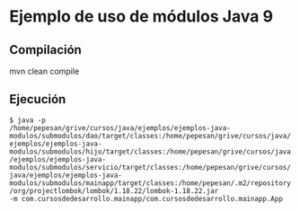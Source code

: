 # Ejemplo de uso de módulos Java 9

## Compilación
mvn clean compile
## Ejecución
<code>$ java -p /home/pepesan/grive/cursos/java/ejemplos/ejemplos-java-modulos/submodulos/dao/target/classes:/home/pepesan/grive/cursos/java/ejemplos/ejemplos-java-modulos/submodulos/hijo/target/classes:/home/pepesan/grive/cursos/java/ejemplos/ejemplos-java-modulos/submodulos/servicio/target/classes:/home/pepesan/grive/cursos/java/ejemplos/ejemplos-java-modulos/submodulos/mainapp/target/classes:/home/pepesan/.m2/repository/org/projectlombok/lombok/1.18.22/lombok-1.18.22.jar -m com.cursosdedesarrollo.mainapp/com.cursosdedesarrollo.mainapp.App </code>